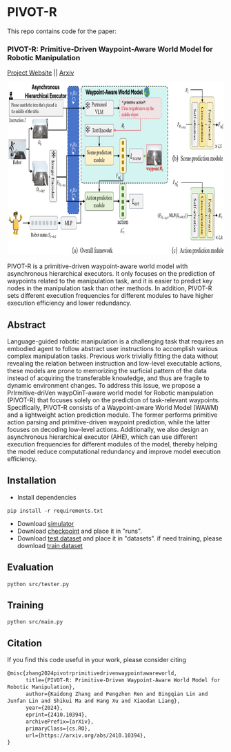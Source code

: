 # PIVOT-R
This repo contains code for the paper:
### PIVOT-R: Primitive-Driven Waypoint-Aware World Model for Robotic Manipulation ###

[Project Website](https://abliao.github.io/PIVOT-R/) || [Arxiv](https://arxiv.org/abs/2410.10394)

<p align="center">
<img src="images/pipeline.png" height=400px alt="Overview">
</p>

PIVOT-R is a primitive-driven waypoint-aware world model with asynchronous hierarchical executors. It only focuses on the prediction of waypoints related to the manipulation task, and it is easier to predict key nodes in the manipulation task than other methods. In addition, PIVOT-R sets different execution frequencies for different modules to have higher execution efficiency and lower redundancy.

## Abstract
Language-guided robotic manipulation is a challenging task that requires an embodied agent to follow abstract user instructions to accomplish various complex manipulation tasks. Previous work trivially fitting the data without revealing the relation between instruction and low-level executable actions, these models are prone to memorizing the surficial pattern of the data instead of acquiring the transferable knowledge, and thus are fragile to dynamic environment changes. To address this issue, we propose a PrIrmitive-driVen waypOinT-aware world model for Robotic manipulation (PIVOT-R) that focuses solely on the prediction of task-relevant waypoints. Specifically, PIVOT-R consists of a Waypoint-aware World Model (WAWM) and a lightweight action prediction module. The former performs primitive action parsing and primitive-driven waypoint prediction, while the latter focuses on decoding low-level actions. Additionally, we also design an asynchronous hierarchical executor (AHE), which can use different execution frequencies for different modules of the model, thereby helping the model reduce computational redundancy and improve model execution efficiency.

## Installation
- Install dependencies
```
pip install -r requirements.txt
```
- Download [simulator](https://drive.google.com/file/d/1GRe5OFmQdMJIIs8EU7kobWoCyFVfMHct/view?usp=sharing)
- Download [checkpoint](https://drive.google.com/file/d/12uDk9m4vxqkoZCd_7vNsz_NXhaRY49t7/view?usp=drive_link) and place it in "runs".
- Download [test dataset](https://drive.google.com/file/d/15V82C2RCyfEfJKA_HYomf-YuTaiG-4gK/view?usp=sharing) and place it in "datasets". if need training, please download [train dataset](https://pan.baidu.com/s/1u5u7-gS2RjUBprMArAyBZA?pwd=7mo4 )
## Evaluation
```
python src/tester.py
```

## Training
```
python src/main.py
```

## Citation
If you find this code useful in your work, please consider citing
```shell
@misc{zhang2024pivotrprimitivedrivenwaypointawareworld,
      title={PIVOT-R: Primitive-Driven Waypoint-Aware World Model for Robotic Manipulation}, 
      author={Kaidong Zhang and Pengzhen Ren and Bingqian Lin and Junfan Lin and Shikui Ma and Hang Xu and Xiaodan Liang},
      year={2024},
      eprint={2410.10394},
      archivePrefix={arXiv},
      primaryClass={cs.RO},
      url={https://arxiv.org/abs/2410.10394}, 
}
```
